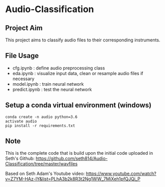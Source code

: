 # Audio-Classification

## Project Aim

This project aims to classify audio files to their corresponding instruments. 

## File Usage

* cfg.ipynb : define audio preprocessing class
* eda.ipynb : visualize input data, clean or resample audio files if necessary
* model.ipynb : train neural network
* predict.ipynb : test the neural network


## Setup a conda virtual environment (windows)

```
conda create -n audio python=3.6
activate audio
pip install -r requirements.txt
```

## Note

This is the complete code that is build upon the initial code uploaded in Seth's Github: https://github.com/seth814/Audio-Classification/tree/master/wavfiles

Based on Seth Adam's Youtube video: https://www.youtube.com/watch?v=Z7YM-HAz-IY&list=PLhA3b2k8R3t2Ng1WW_7MiXeh1pfQJQi_P
